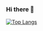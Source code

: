 ### Hi there 👋

[![Top Langs](https://github-readme-stats.vercel.app/api/top-langs/?username=jsullivan2847&layout=donut)](https://github.com/anuraghazra/github-readme-stats)
